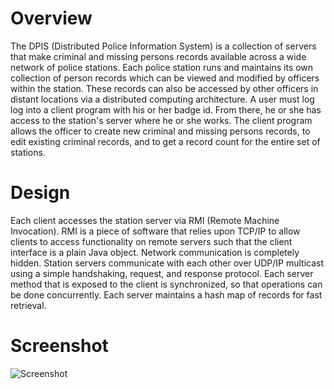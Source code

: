 # Overview

The DPIS (Distributed Police Information System) is a collection of servers that 	make 	criminal and missing persons records available across a wide network of police stations. 	Each police station runs and maintains its own collection of person records which can be 	viewed and modified by officers within the station. These records can also be accessed by 	other officers in distant locations via a distributed computing architecture. A user must log
log into a client program with his or her badge id. From there, he or she has access to the 	station's server where he or she works. The client program allows the officer to create new 	criminal and missing persons records, to edit existing criminal records, and to get a record 	count for the entire set of stations.

# Design

Each client accesses the station server via RMI (Remote Machine Invocation). RMI is a 	piece of software that relies upon TCP/IP to allow clients to access functionality on remote 	servers such that the client interface is a plain Java object. Network communication is 	completely hidden. Station servers communicate with each other over UDP/IP multicast 	using a simple handshaking, request, and response 	protocol. Each server method that is 	exposed to the client is synchronized, so that operations can be done concurrently. Each 	server maintains a hash map of records for fast retrieval.
  
# Screenshot

![Screenshot](https://i.imgur.com/4K5t8AO.png)
